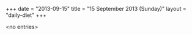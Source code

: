 +++
date = "2013-09-15"
title = "15 September 2013 (Sunday)"
layout = "daily-diet"
+++


\<no entries\>
